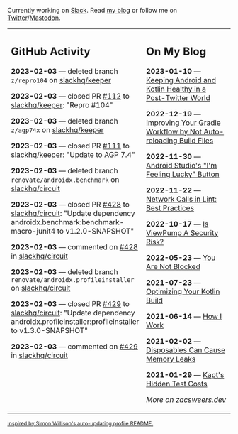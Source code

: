Currently working on [Slack](https://slack.com/). Read [my blog](https://zacsweers.dev/) or follow me on [Twitter](https://twitter.com/ZacSweers)/[Mastodon](https://hachyderm.io/@ZacSweers).

<table><tr><td valign="top" width="60%">

## GitHub Activity
<!-- githubActivity starts -->
**2023-02-03** — deleted branch `z/repro104` on [slackhq/keeper](https://github.com/slackhq/keeper)

**2023-02-03** — closed PR [#112](https://github.com/slackhq/keeper/pull/112) to [slackhq/keeper](https://github.com/slackhq/keeper): "Repro #104"

**2023-02-03** — deleted branch `z/agp74x` on [slackhq/keeper](https://github.com/slackhq/keeper)

**2023-02-03** — closed PR [#111](https://github.com/slackhq/keeper/pull/111) to [slackhq/keeper](https://github.com/slackhq/keeper): "Update to AGP 7.4"

**2023-02-03** — deleted branch `renovate/androidx.benchmark` on [slackhq/circuit](https://github.com/slackhq/circuit)

**2023-02-03** — closed PR [#428](https://github.com/slackhq/circuit/pull/428) to [slackhq/circuit](https://github.com/slackhq/circuit): "Update dependency androidx.benchmark:benchmark-macro-junit4 to v1.2.0-SNAPSHOT"

**2023-02-03** — commented on [#428](https://github.com/slackhq/circuit/pull/428#issuecomment-1416167280) in [slackhq/circuit](https://github.com/slackhq/circuit)

**2023-02-03** — deleted branch `renovate/androidx.profileinstaller` on [slackhq/circuit](https://github.com/slackhq/circuit)

**2023-02-03** — closed PR [#429](https://github.com/slackhq/circuit/pull/429) to [slackhq/circuit](https://github.com/slackhq/circuit): "Update dependency androidx.profileinstaller:profileinstaller to v1.3.0-SNAPSHOT"

**2023-02-03** — commented on [#429](https://github.com/slackhq/circuit/pull/429#issuecomment-1416164277) in [slackhq/circuit](https://github.com/slackhq/circuit)
<!-- githubActivity ends -->
</td><td valign="top" width="40%">

## On My Blog
<!-- blog starts -->
**2023-01-10** — [Keeping Android and Kotlin Healthy in a Post-Twitter World](https://www.zacsweers.dev/keeping-android-healthy/)

**2022-12-19** — [Improving Your Gradle Workflow by Not Auto-reloading Build Files](https://www.zacsweers.dev/improving-your-workflow-by-not-auto-reloading-build-files/)

**2022-11-30** — [Android Studio's "I'm Feeling Lucky" Button](https://www.zacsweers.dev/android-studios-im-feeling-lucky-button/)

**2022-11-22** — [Network Calls in Lint: Best Practices](https://www.zacsweers.dev/network-calls-in-lint-best-practices/)

**2022-10-17** — [Is ViewPump A Security Risk?](https://www.zacsweers.dev/is-viewpump-a-security-risk/)

**2022-05-23** — [You Are Not Blocked](https://www.zacsweers.dev/you-are-not-blocked/)

**2021-07-23** — [Optimizing Your Kotlin Build](https://www.zacsweers.dev/optimizing-your-kotlin-build/)

**2021-06-14** — [How I Work](https://www.zacsweers.dev/how-i-work/)

**2021-02-02** — [Disposables Can Cause Memory Leaks](https://www.zacsweers.dev/disposables-can-cause-memory-leaks/)

**2021-01-29** — [Kapt's Hidden Test Costs](https://www.zacsweers.dev/kapts-hidden-test-costs/)
<!-- blog ends -->
_More on [zacsweers.dev](https://zacsweers.dev/)_
</td></tr></table>

<sub><a href="https://simonwillison.net/2020/Jul/10/self-updating-profile-readme/">Inspired by Simon Willison's auto-updating profile README.</a></sub>